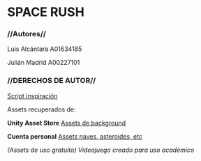 # SPACE RUSH #

### //Autores// ###

Luis Alcántara A01634185

Julián Madrid A00227101

### //DERECHOS DE AUTOR// ###

[Script inspiración](https://www.youtube.com/c/juande)

Assets recuperados de:

**Unity Asset Store**
[Assets de background](https://assetstore.unity.com/packages/2d/textures-materials/dynamic-space-background-lite-104606)

**Cuenta personal**
[Assets naves, asteroides, etc](https://www.youtube.com/redirect?event=video_description&redir_token=QUFFLUhqbGoyZmY3aXZoTTRSc1dfN2VUVHNTaG0zUm1nUXxBQ3Jtc0ttT0pFcXQ1ZzRrYjY0WWdIczhwcXFQMjktTVpiR1Z3eEpxN05Yc2ZzRUgtZlJfc1o2ejVSS09uaVJ6TWdwWXhreVE0R1VEOU5TcDJhYnhhR2hQUGdLakkxYWd2YldOVFVNR2hNZDFRczFGRXRPOUZpQQ&q=https%3A%2F%2Fwww.dropbox.com%2Fs%2Fwqi0ooxjgt9xbwz%2FSpace%2520Shooter.unitypackage%3Fdl%3D1)

*(Assets de uso gratuito)*
*Videojuego creado para uso académico*
